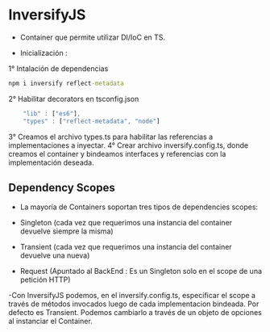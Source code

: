 # InversifyJS

- Container que permite utilizar DI/IoC en TS.

- Inicialización :

1° Intalación de dependencias

```cmd
npm i inversify reflect-metadata
```

2° Habilitar decorators en tsconfig.json

```javascript
    "lib" : ["es6"],
    "types" : ["reflect-metadata", "node"]
```

3° Creamos el archivo types.ts para habilitar las referencias a implementaciones a inyectar.
4° Crear archivo inversify.config.ts, donde creamos el container y bindeamos interfaces y referencias con la implementación deseada.

## Dependency Scopes

- La mayoría de Containers soportan tres tipos de dependencies scopes:

- Singleton (cada vez que requerimos una instancia del container devuelve siempre la misma)
- Transient (cada vez que requerimos una instancia del container devuelve una nueva)
- Request   (Apuntado al BackEnd : Es un Singleton solo en el scope de una petición HTTP)

-Con InversifyJS podemos, en el inversify.config.ts, especificar el scope a través de métodos invocados luego de cada implementacion bindeada. Por defecto es Transient. Podemos cambiarlo a través de un objeto de opciones al instanciar el Container.

